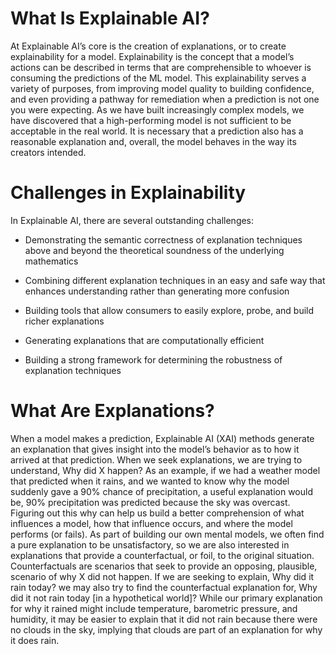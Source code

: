 # What Is Explainable AI?

At Explainable AI’s core is the creation of explanations, or to create explainability for a model. Explainability is the concept that a model’s actions can be described in terms that are comprehensible to whoever is consuming the predictions of the ML model. This explainability serves a variety of purposes, from improving model quality to building confidence, and even providing a pathway for remediation when a prediction is not one you were expecting. As we have built increasingly complex models, we have discovered that a high-performing model is not sufficient to be acceptable in the real world. It is necessary that a prediction also has a reasonable explanation and, overall, the model behaves in the way its creators intended.

# Challenges in Explainability

In Explainable AI, there are several outstanding challenges:

- Demonstrating the semantic correctness of explanation techniques above and beyond the theoretical soundness of the underlying mathematics

- Combining different explanation techniques in an easy and safe way that enhances understanding rather than generating more confusion

- Building tools that allow consumers to easily explore, probe, and build richer explanations

- Generating explanations that are computationally efficient

- Building a strong framework for determining the robustness of explanation techniques

# What Are Explanations?


When a model makes a prediction, Explainable AI (XAI) methods generate an explanation that gives insight into the model’s behavior as to how it arrived at that prediction. When we seek explanations, we are trying to understand, Why did X happen? As an example, if we had a weather model that predicted when it rains, and we wanted to know why the model suddenly gave a 90% chance of precipitation, a useful explanation would be, 90% precipitation was predicted because the sky was overcast. Figuring out this why can help us build a better comprehension of what influences a model, how that influence occurs, and where the model performs (or fails). As part of building our own mental models, we often find a pure explanation to be unsatisfactory, so we are also interested in explanations that provide a counterfactual, or foil, to the original situation. Counterfactuals are scenarios that seek to provide an opposing, plausible, scenario of why X did not happen. If we are seeking to explain, Why did it rain today? we may also try to find the counterfactual explanation for, Why did it not rain today [in a hypothetical world]? While our primary explanation for why it rained might include temperature, barometric pressure, and humidity, it may be easier to explain that it did not rain because there were no clouds in the sky, implying that clouds are part of an explanation for why it does rain.


